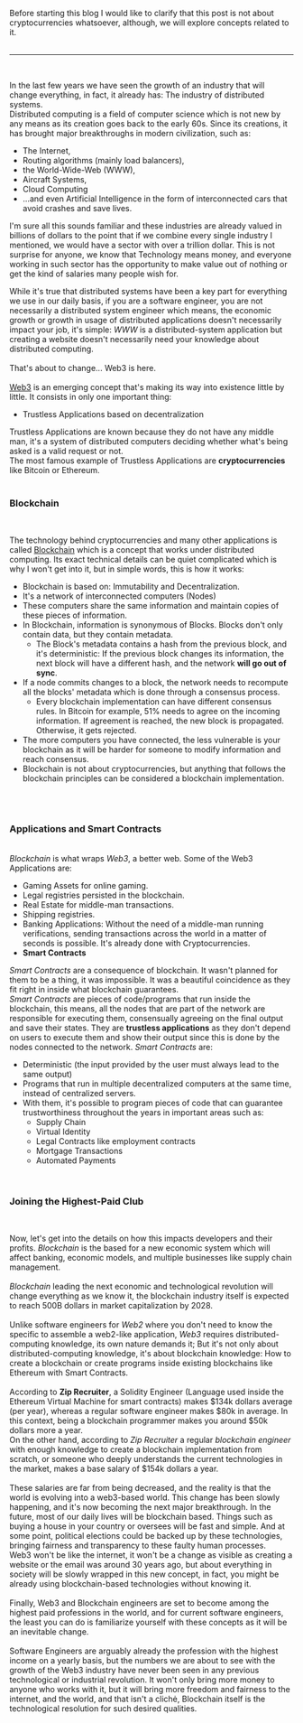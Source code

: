Before starting this blog I would like to clarify that this post is not about cryptocurrencies whatsoever, although, we will explore concepts related to it.
<br>
<br>

----------
<br>

In the last few years we have seen the growth of an industry that will change everything, in fact, it already has: The industry of distributed systems.  
Distributed computing is a field of computer science which is not new by any means as its creation goes back to the early 60s. Since its creations, it has brought major breakthroughs in modern civilization, such as: 
- The Internet, 
- Routing algorithms (mainly load balancers), 
- the World-Wide-Web (WWW), 
- Aircraft Systems, 
- Cloud Computing 
- ...and even Artificial Intelligence in the form of interconnected cars that avoid crashes and save lives. 

I'm sure all this sounds familiar and these industries are already valued in billions of dollars to the point that if we combine every single industry I mentioned, we would have a sector with over a trillion dollar. This is not surprise for anyone, we know that Technology means money, and everyone working in such sector has the opportunity to make value out of nothing or get the kind of salaries many people wish for.  

While it's true that distributed systems have been a key part for everything we use in our daily basis, if you are a software engineer, you are not necessarily a distributed system engineer which means, the economic growth or growth in usage of distributed applications doesn't necessarily impact your job, it's simple: _WWW_ is a distributed-system application but creating a website doesn't necessarily need your knowledge about distributed computing.
<br><br>
That's about to change... Web3 is here.
<br>
<br>
<a href="https://en.wikipedia.org/wiki/Web3" class="text-blue-600 hover:text-blue-500 transition ease-in-out duration-150">Web3</a> is an emerging concept that's making its way into existence little by little. It consists in only one important thing:
- Trustless Applications based on decentralization


Trustless Applications are known because they do not have any middle man, it's a system of distributed computers deciding whether what's being asked is a valid request or not.<br> The most famous example of Trustless Applications are **cryptocurrencies** like Bitcoin or Ethereum.
<br><br>

### Blockchain  
<br>

The technology behind cryptocurrencies and many other applications is called <a class="text-blue-600 hover:text-blue-500 transition ease-in-out duration-150" href="https://en.wikipedia.org/wiki/Blockchain">Blockchain</a> which is a concept that works under distributed computing. Its exact technical details can be quiet complicated which is why I won't get into it, but in simple words, this is how it works:
- Blockchain is based on: Immutability and Decentralization.
- It's a network of interconnected computers (Nodes)
- These computers share the same information and maintain copies of these pieces of information.
- In Blockchain, information is synonymous of Blocks. Blocks don't only contain data, but they contain metadata.
  - The Block's metadata contains a hash from the previous block, and it's deterministic: If the previous block changes its information, the next block will have a different hash, and the network **will go out of sync**.
- If a node commits changes to a block, the network needs to recompute all the blocks' metadata which is done through a consensus process.
  - Every blockchain implementation can have different consensus rules. In Bitcoin for example, 51% needs to agree on the incoming information. If agreement is reached, the new block is propagated. Otherwise, it gets rejected.
- The more computers you have connected, the less vulnerable is your blockchain as it will be harder for someone to modify information and reach consensus.
- Blockchain is not about cryptocurrencies, but anything that follows the blockchain principles can be considered a blockchain implementation.
<br>
<br> 
 

### Applications and Smart Contracts

<br> _Blockchain_ is what wraps _Web3_, a better web. Some of the Web3 Applications are:
- Gaming Assets for online gaming.
- Legal registries persisted in the blockchain.
- Real Estate for middle-man transactions.
- Shipping registries.
- Banking Applications: Without the need of a middle-man running verifications, sending transactions across the world in a matter of seconds is possible. It's already done with Cryptocurrencies.
- **Smart Contracts**

_Smart Contracts_ are a consequence of blockchain. It wasn't planned for them to be a thing, it was impossible. It was a beautiful coincidence as they fit right in inside what blockchain guarantees.  
_Smart Contracts_ are pieces of code/programs that run inside the blockchain, this means, all the nodes that are part of the network are responsible for executing them, consensually agreeing on the final output and save their states. They are **trustless applications** as they don't depend on users to execute them and show their output since this is done by the nodes connected to the network.
_Smart Contracts_ are:
- Deterministic (the input provided by the user must always lead to the same output)
- Programs that run in multiple decentralized computers at the same time, instead of centralized servers.
- With them, it's possible to program pieces of code that can guarantee trustworthiness throughout the years in important areas such as:
  - Supply Chain
  - Virtual Identity
  - Legal Contracts like employment contracts
  - Mortgage Transactions
  - Automated Payments

 
<br>

### Joining the Highest-Paid Club
<br>

Now, let's get into the details on how this impacts developers and their profits. _Blockchain_ is the based for a new economic system which will affect banking, economic models, and multiple businesses like supply chain management.
<br><br> _Blockchain_ leading the next economic and technological revolution will change everything as we know it, the blockchain industry itself is expected to reach 500B dollars in market capitalization by 2028.
<br><br>
Unlike software engineers for _Web2_ where you don't need to know the specific to assemble a web2-like application, _Web3_ requires distributed-computing knowledge, its own nature demands it; But it's not only about distributed-computing knowledge, it's about blockchain knowledge: How to create a blockchain or create programs inside existing blockchains like Ethereum with Smart Contracts.
<br><br>
According to <b>Zip Recruiter</b>, a Solidity Engineer (Language used inside the Ethereum Virtual Machine for smart contracts) makes $134k dollars average (per year), whereas a regular software engineer makes $80k in average. In this context, being a blockchain programmer makes you around $50k dollars more a year.
<br>
On the other hand, according to <i>Zip Recruiter</i> a regular _blockchain engineer_ with enough knowledge to create a blockchain implementation from scratch, or someone who deeply understands the current technologies in the market, makes a base salary of $154k dollars a year.
<br>
<br>
These salaries are far from being decreased, and the reality is that the world is evolving into a web3-based world. This change has been slowly happening, and it's now becoming the next major breakthrough. In the future, most of our daily lives will be blockchain based. Things such as buying a house in your country or oversees will be fast and simple. And at some point, political elections could be backed up by these technologies, bringing fairness and transparency to these faulty human processes.
<br> Web3 won't be like the internet, it won't be a change as visible as creating a website or the email was around 30 years ago, but about everything in society will be slowly wrapped in this new concept, in fact, you might be already using blockchain-based technologies without knowing it.
<br>
<br>
Finally, Web3 and Blockchain engineers are set to become among the highest paid professions in the world, and for current software engineers, the least you can do is familiarize yourself with these concepts as it will be an inevitable change.
<br>
<br>
Software Engineers are arguably already the profession with the highest income on a yearly basis, but the numbers we are about to see with the growth of the Web3 industry have never been seen in any previous technological or industrial revolution. It won't only bring more money to anyone who works with it, but it will bring more freedom and fairness to the internet, and the world, and that isn't a clichė, Blockchain itself is the technological resolution for such desired qualities.

